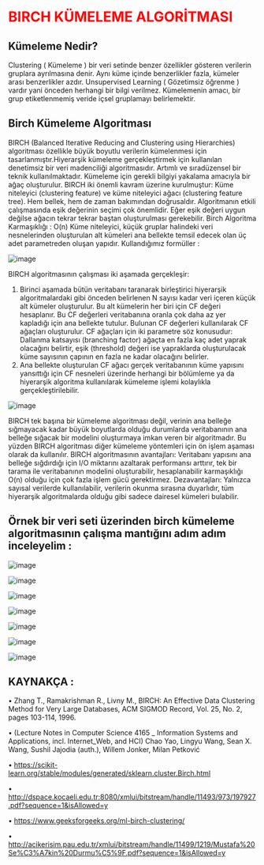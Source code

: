 <h1 style="color:red;">BIRCH KÜMELEME ALGORİTMASI</h1>


<h2>Kümeleme Nedir?</h2>
Clustering ( Kümeleme ) bir veri setinde benzer özellikler gösteren verilerin gruplara ayrılmasına denir. Aynı küme içinde benzerlikler fazla, kümeler arası benzerlikler azdır. Unsupervised Learning ( Gözetimsiz öğrenme ) vardır yani önceden herhangi bir bilgi verilmez.
Kümelemenin amacı, bir grup etiketlenmemiş veride içsel gruplamayı belirlemektir.

<h2>Birch Kümeleme Algoritması</h2>
BIRCH (Balanced Iterative Reducing and Clustering using Hierarchies) algoritması özellikle büyük boyutlu verilerin kümelenmesi için tasarlanmıştır.Hiyerarşik kümeleme gerçekleştirmek için kullanılan denetimsiz bir veri madenciliği algoritmasıdır. Artımlı ve sıradüzensel bir teknik kullanılmaktadır. Kümeleme için gerekli bilgiyi yakalama amacıyla bir ağaç oluşturulur. BIRCH iki önemli kavram üzerine kurulmuştur: Küme niteleyici (clustering feature) ve küme niteleyici ağacı (clustering feature tree).  Hem bellek, hem de zaman bakımından doğrusaldır. Algoritmanın etkili çalışmasında eşik değerinin seçimi çok önemlidir. Eğer eşik değeri uygun değilse ağacın tekrar tekrar baştan oluşturulması gerekebilir. 
Birch Algoritma Karmaşıklığı : O(n)
Küme niteleyici, küçük gruplar halindeki veri nesnelerinden oluşturulan alt kümeleri ana bellekte temsil edecek olan üç adet parametreden oluşan yapıdır. 
Kullandığımız formüller : 

![image](https://user-images.githubusercontent.com/59260491/151447008-59883def-6b7d-4387-a061-fc209cd7dd05.png)

BIRCH algoritmasının çalışması iki aşamada gerçekleşir: 
1) Birinci aşamada bütün veritabanı taranarak birleştirici hiyerarşik algoritmalardaki gibi önceden belirlenen N sayısı kadar veri içeren küçük alt kümeler oluşturulur. Bu alt kümelerin her biri için CF değeri hesaplanır. Bu CF değerleri veritabanına oranla çok daha az yer kapladığı için ana bellekte tutulur. Bulunan CF değerleri kullanılarak CF ağaçları oluşturulur. CF ağaçları için iki parametre söz konusudur: Dallanma katsayısı (branching factor) ağaçta en fazla kaç adet yaprak olacağını belirtir, eşik (threshold) değeri ise yapraklarda oluşturulacak küme sayısının çapının en fazla ne kadar olacağını belirler. 
2) Ana bellekte oluşturulan CF ağacı gerçek veritabanının küme yapısını yansıttığı için CF nesneleri üzerinde herhangi bir bölümleme ya da hiyerarşik algoritma kullanılarak kümeleme işlemi kolaylıkla gerçekleştirilebilir.

![image](https://user-images.githubusercontent.com/59260491/151447053-9231e7ec-aaef-4537-b1c8-bfd37ad1c788.png)



BIRCH tek başına bir kümeleme algoritması değil, verinin ana belleğe sığmayacak kadar büyük boyutlarda olduğu durumlarda veritabanının ana belleğe sığacak bir modelini oluşturmaya imkan veren bir algoritmadır. Bu yüzden BIRCH algoritması diğer kümeleme yöntemleri için ön işlem aşaması olarak da kullanılır. 
BIRCH algoritmasının avantajları: Veritabanı yapısını ana belleğe sığdırdığı için I/O miktarını azaltarak performansı arttırır, tek bir tarama ile veritabanının modelini oluşturabilir, hesaplanabilir karmaşıklığı O(n) olduğu için çok fazla işlem gücü gerektirmez. 
Dezavantajları: Yalnızca sayısal verilerde kullanılabilir, verilerin okunma sırasına duyarlıdır, tüm hiyerarşik algoritmalarda olduğu gibi sadece dairesel kümeleri bulabilir.

<h2>Örnek bir veri seti üzerinden birch kümeleme algoritmasının çalışma mantığını adım adım inceleyelim : </h2>

![image](https://user-images.githubusercontent.com/59260491/151447305-40dfdeeb-a222-4860-9d71-e6d9fd476dd9.png)

![image](https://user-images.githubusercontent.com/59260491/151447339-44cc8b5c-df14-45f9-a9fe-014b34b5ceea.png)

![image](https://user-images.githubusercontent.com/59260491/151447364-e14b7bad-c715-4100-954b-b6cfcb69e6b2.png)

![image](https://user-images.githubusercontent.com/59260491/151447400-c6a8e095-d1a9-4b7b-9d64-46cd1890ac8c.png)

![image](https://user-images.githubusercontent.com/59260491/151447421-a6a62e3c-2e24-423a-a8d0-b5d297a26037.png)

![image](https://user-images.githubusercontent.com/59260491/151447437-1abb2832-86bd-4bb8-bf2b-1d86c6b3a389.png)

![image](https://user-images.githubusercontent.com/59260491/151447463-748cbb5e-d9e3-45c2-a667-c80e48f81342.png)

<h2>KAYNAKÇA :</h2> 

•	Zhang T., Ramakrishman R., Livny M., BIRCH: An Effective Data Clustering Method for Very Large Databases, ACM SIGMOD Record, Vol. 25, No. 2, pages 103-114, 1996.

•	(Lecture Notes in Computer Science 4165 _ Information Systems and Applications, incl. Internet_Web, and HCI) Chao Yao, Lingyu Wang, Sean X. Wang, Sushil Jajodia (auth.), Willem Jonker, Milan Petković

•	https://scikit-learn.org/stable/modules/generated/sklearn.cluster.Birch.html

•	http://dspace.kocaeli.edu.tr:8080/xmlui/bitstream/handle/11493/973/197927.pdf?sequence=1&isAllowed=y

•	https://www.geeksforgeeks.org/ml-birch-clustering/

•	http://acikerisim.pau.edu.tr/xmlui/bitstream/handle/11499/1219/Mustafa%20Se%C3%A7kin%20Durmu%C5%9F.pdf?sequence=1&isAllowed=y



